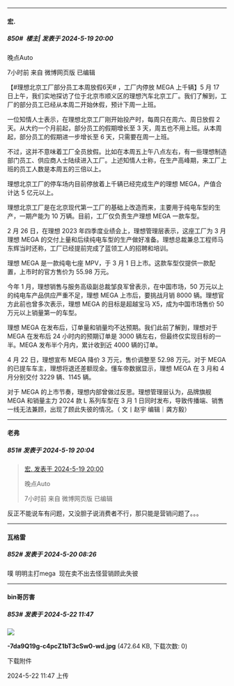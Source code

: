 ﻿
*****

####  宏.  
##### 850#         楼主| 发表于 2024-5-19 20:00

晚点Auto 

7小时前 来自 微博网页版 已编辑

【#理想北京工厂部分员工本周放假6天# ，工厂内停放 MEGA 上千辆】5 月 17 日上午，我们实地探访了位于北京市顺义区的理想汽车北京工厂。我们了解到，工厂的部分员工已经从本周二开始休假，预计下周一上班。

一位知情人士表示，在理想北京工厂刚开始投产时，每周只在周六、周日放假 2 天。从大约一个月前起，部分员工的假期增长至 3 天，周五也不用上班。从本周起，部分员工的假期进一步增长至 6 天，只需要在周一上班。

不过，这并不意味着工厂全员放假。比如在本周五上午八点左右，有一些理想制造部门员工、供应商人士陆续进入工厂。上述知情人士称，在生产高峰期，来工厂上班的员工人数是本周五的三倍以上。

理想北京工厂的停车场内目前停放着上千辆已经完成生产的理想 MEGA，产值合计达 5 亿元以上。

理想北京工厂是在北京现代第一工厂的基础上改造而来，主要用于纯电车型的生产，一期产能为 10 万辆。目前，工厂仅负责生产理想 MEGA 一款车型。

2 月 26 日，在理想 2023 年四季度业绩会上，理想管理层表示，这座工厂为 3 月理想 MEGA 的交付上量和后续纯电车型的生产做好准备。理想总裁兼总工程师马东辉当时还称，工厂已经提前完成了蓝领工人的招聘和培训。

理想 MEGA 是一款纯电七座 MPV，于 3 月 1 日上市。这款车型仅提供一款配置，上市时的官方售价为 55.98 万元。

今年 1 月，理想销售与服务高级副总裁邹良军曾表示，在中国市场，50 万元以上的纯电车产品供应严重不足，理想 MEGA 上市后，要挑战月销 8000 辆。理想官方此前也曾多次表示，理想 MEGA 的目标是超越宝马 X5，成为中国市场售价 50 万元以上销量第一的车型。

理想 MEGA 在发布后，订单量和销量均不达预期。我们此前了解到，理想对于 MEGA 在发布后 24 小时内的预期订单是 3000 辆左右，但最终仅实现目标的一半。MEGA 发布半个月内，累计收到近 4000 辆的订单。

4 月 22 日，理想宣布 MEGA 降价 3 万元，售价调整至 52.98 万元。对于 MEGA 的已提车车主，理想将退还差额现金。懂车帝数据显示，理想 MEGA 在 3 月和 4 月分别交付 3229 辆、1145 辆。

对于 MEGA 的上市节奏，理想内部曾做过反思。理想管理层认为，品牌旗舰 MEGA 和销量主力 2024 款 L 系列车型在 3 月 1 日同时发布，导致传播端、销售一线无法兼顾，出现了顾此失彼的情况。（ 文丨赵宇 编辑｜龚方毅）

*****

####  老弗  
##### 851#       发表于 2024-5-19 20:04

<blockquote><a href="httphttps://bbs.saraba1st.com/2b/forum.php?mod=redirect&amp;goto=findpost&amp;pid=64930346&amp;ptid=2173570" target="_blank">宏. 发表于 2024-5-19 20:00</a>

晚点Auto 

7小时前 来自 微博网页版 已编辑</blockquote>
反正不能说车有问题，又没胆子说消费者不行，那只能是营销问题了。。。

*****

####  瓦格雷  
##### 852#       发表于 2024-5-20 08:26

噗 明明主打mega  现在卖不出去怪营销顾此失彼

*****

####  bin哥厉害  
##### 853#       发表于 2024-5-22 11:47

<img src="https://img.saraba1st.com/forum/202405/22/114740uc28sccpkutk8ucc.jpg" referrerpolicy="no-referrer">

<strong>-7da9Q19g-c4pcZ1bT3cSw0-wd.jpg</strong> (472.64 KB, 下载次数: 0)

下载附件

2024-5-22 11:47 上传

